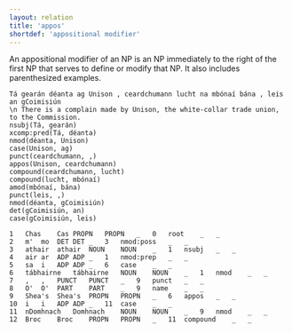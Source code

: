 ```yaml
---
layout: relation
title: 'appos'
shortdef: 'appositional modifier'
---
```


An appositional modifier of an NP is an NP immediately to the right of the first NP that serves to define or modify that NP. It also includes parenthesized examples.


~~~ sdparse
Tá gearán déanta ag Unison , ceardchumann lucht na mbónaí bána , leis an gCoimisiún
\n There is a complain made by Unison, the white-collar trade union, to the Commission.
nsubj(Tá, gearán)
xcomp:pred(Tá, déanta)
nmod(déanta, Unison)
case(Unison, ag)
punct(ceardchumann, ,)
appos(Unison, ceardchumann)
compound(ceardchumann, lucht)
compound(lucht, mbónaí)
amod(mbónaí, bána)
punct(leis, ,)
nmod(déanta, gCoimisiún)
det(gCoimisiún, an)
case(gCoimisiún, leis)
~~~

~~~ conllx
1	Chas	Cas	PROPN	PROPN	_	0	root	_	_
2	m'	mo	DET	DET	_	3	nmod:poss	_	_
3	athair	athair	NOUN	NOUN	_	1	nsubj	_	_
4	air	ar	ADP	ADP	_	1	nmod:prep	_	_
5	sa	i	ADP	ADP	_	6	case	_	_
6	tábhairne	tábhairne	NOUN	NOUN	_	1	nmod	_	_
7	,	,	PUNCT	PUNCT	_	9	punct	_	_
8	O'	O'	PART	PART	_	9	name	_	_
9	Shea's	Shea's	PROPN	PROPN	_	6	appos	_	_
10	i	i	ADP	ADP	_	11	case	_	_
11	nDomhnach	Domhnach	NOUN	NOUN	_	9	nmod	_	_
12	Broc	Broc	PROPN	PROPN	_	11	compound	_	_
~~~
